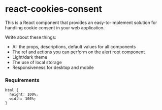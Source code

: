 # react-cookies-consent
This is a React component that provides an easy-to-implement solution for handling cookie consent in your web application.

Write about these things:
- All the props, descriptions, default values for all components
- The ref and actions you can perform on the alert root component
- Light/dark theme
- The use of local storage
- Responsiveness for desktop and mobile

### Requirements
```
html {
  height: 100%;
  width: 100%;
}
```
